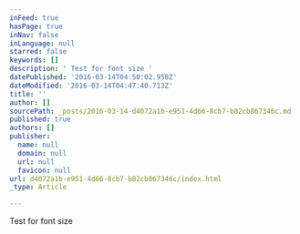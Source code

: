 ```yaml
---
inFeed: true
hasPage: true
inNav: false
inLanguage: null
starred: false
keywords: []
description: ' Test for font size '
datePublished: '2016-03-14T04:50:02.958Z'
dateModified: '2016-03-14T04:47:40.713Z'
title: ''
author: []
sourcePath: _posts/2016-03-14-d4072a1b-e951-4d66-8cb7-b82cb867346c.md
published: true
authors: []
publisher:
  name: null
  domain: null
  url: null
  favicon: null
url: d4072a1b-e951-4d66-8cb7-b82cb867346c/index.html
_type: Article

---
```

Test for font size